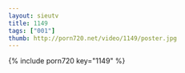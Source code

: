 ```yaml
--- 
layout: sieutv
title: 1149
tags: ["001"]
thumb: http://porn720.net/video/1149/poster.jpg
---
```

{% include porn720 key="1149" %} 
